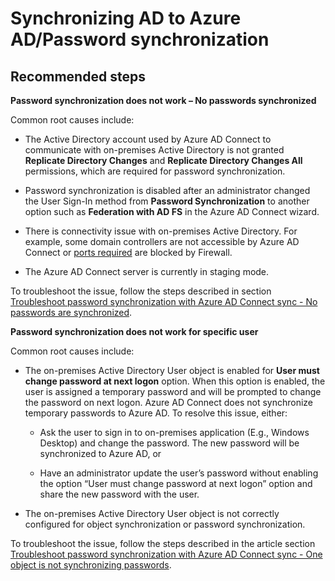 <properties
    pageTitle="Synchronizing AD to Azure AD/Password synchronization"
    description="Synchronizing AD to Azure AD/Password synchronization"
    service="microsoft.activedirectory"
    resource="activedirectory"
    authors="cychua"
    displayOrder=""
    selfHelpType="generic"
    supportTopicIds="32142240"
    resourceTags=""
    productPesIds="14785,16578"
    cloudEnvironments="public, Fairfax, Mooncake, usnat, ussec"
    	articleId="a2c07ff1-f903-4199-9f92-8cad5067a668"
	ownershipId="AzureIdentity_DirectoryObjectManagement"
/>

# Synchronizing AD to Azure AD/Password synchronization

## **Recommended steps**

**Password synchronization does not work – No passwords synchronized**

Common root causes include:

  * The Active Directory account used by Azure AD Connect to communicate with on-premises Active Directory is not granted **Replicate Directory Changes** and **Replicate Directory Changes All** permissions, which are required for password synchronization.

  * Password synchronization is disabled after an administrator changed the User Sign-In method from **Password Synchronization** to another option such as **Federation with AD FS** in the Azure AD Connect wizard.

  * There is connectivity issue with on-premises Active Directory. For example, some domain controllers are not accessible by Azure AD Connect or [ports required](https://docs.microsoft.com/azure/active-directory/connect/active-directory-aadconnect-ports#table-1---azure-ad-connect-and-on-premises-ad) are blocked by Firewall.

  * The Azure AD Connect server is currently in staging mode.

To troubleshoot the issue, follow the steps described in section [Troubleshoot password synchronization with Azure AD Connect sync - No passwords are synchronized](https://docs.microsoft.com/azure/active-directory/hybrid/tshoot-connect-password-hash-synchronization#no-passwords-are-synchronized-troubleshoot-by-using-the-troubleshooting-task).

**Password synchronization does not work for specific user**

Common root causes include:

  * The on-premises Active Directory User object is enabled for **User must change password at next logon** option. When this option is enabled, the user is assigned a temporary password and will be prompted to change the password on next logon. Azure AD Connect does not synchronize temporary passwords to Azure AD. To resolve this issue, either:

    * Ask the user to sign in to on-premises application (E.g., Windows Desktop) and change the password. The new password will be synchronized to Azure AD, or

    * Have an administrator update the user’s password without enabling the option “User must change password at next logon” option and share the new password with the user.

  * The on-premises Active Directory User object is not correctly configured for object synchronization or password synchronization.

To troubleshoot the issue, follow the steps described in the article section [Troubleshoot password synchronization with Azure AD Connect sync - One object is not synchronizing passwords](https://docs.microsoft.com/azure/active-directory/hybrid/tshoot-connect-password-hash-synchronization#one-object-is-not-synchronizing-passwords-troubleshoot-by-using-the-troubleshooting-task).
